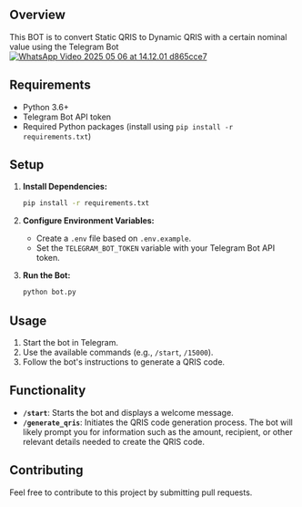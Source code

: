 
## Overview

This BOT is to convert Static QRIS to Dynamic QRIS with a certain nominal value using the Telegram Bot
<a href="https://gifyu.com/image/bLVm7"><img src="https://s4.gifyu.com/images/bLVm7.gif" alt="WhatsApp Video 2025 05 06 at 14.12.01 d865cce7" border="0" /></a>


## Requirements

*   Python 3.6+
*   Telegram Bot API token
*   Required Python packages (install using `pip install -r requirements.txt`)

## Setup

1.  **Install Dependencies:**

    ```bash
    pip install -r requirements.txt
    ```

2.  **Configure Environment Variables:**

    *   Create a `.env` file based on `.env.example`.
    *   Set the `TELEGRAM_BOT_TOKEN` variable with your Telegram Bot API token.

3.  **Run the Bot:**

    ```bash
    python bot.py
    ```

## Usage

1.  Start the bot in Telegram.
2.  Use the available commands (e.g., `/start`, `/15000`).
3.  Follow the bot's instructions to generate a QRIS code.

## Functionality

*   **`/start`**:  Starts the bot and displays a welcome message.
*   **`/generate_qris`**: Initiates the QRIS code generation process.  The bot will likely prompt you for information such as the amount, recipient, or other relevant details needed to create the QRIS code.

## Contributing

Feel free to contribute to this project by submitting pull requests.
